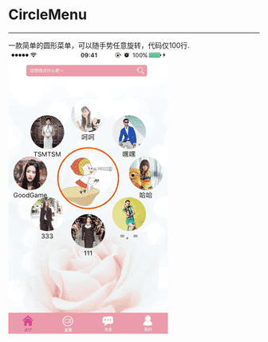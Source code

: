 # CircleMenu
----
一款简单的圆形菜单，可以随手势任意旋转，代码仅100行.<br/>
![gif图片](https://github.com/KeenTeam1990/CircleMenu/blob/master/Image/rotation.gif)
